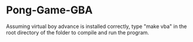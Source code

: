 Pong-Game-GBA
=============

Assuming virtual boy advance is installed correctly, type "make vba" in the root directory of the folder to compile
and run the program.
